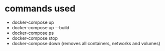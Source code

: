 # commands used

* docker-compose up
* docker-compose up --build 
* docker-compose ps
* docker-compose stop
* docker-compose down  (removes all containers, networks and volumes)

